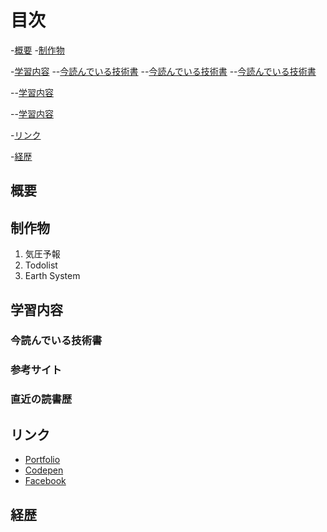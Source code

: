 # 目次
-[概要](#概要)
-[制作物](#制作物)

-[学習内容](#学習内容)
  --[今読んでいる技術書](#今読んでいる技術書)
  --[今読んでいる技術書](#今読んでいる技術書)
  --[今読んでいる技術書](#今読んでいる技術書)
  
--[学習内容](#学習内容)

--[学習内容](#学習内容)

-[リンク](#リンク)

-[経歴](#経歴)

## 概要

## 制作物
1. 気圧予報
2. Todolist
3. Earth System

## 学習内容
### 今読んでいる技術書

### 参考サイト

### 直近の読書歴

## リンク
- [Portfolio](http://whitehead.php.xdomain.jp/)
- [Codepen](https://codepen.io/luckwell/details/ExyzNLM)
- [Facebook](https://www.facebook.com/tomoki.yoshii.5/)

## 経歴

